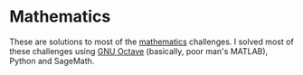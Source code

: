 # Mathematics

These are solutions to most of the [mathematics](https://cryptohack.org/challenges/maths/) challenges. I solved most of these challenges using [GNU Octave](https://octave.org) (basically, poor man's MATLAB), Python and SageMath.
